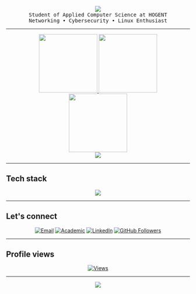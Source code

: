 <!-- HEADER -->
<div align="center">
   <img src="https://capsule-render.vercel.app/api?type=waving&color=0:00c6ff,100:0072ff&height=200&section=header&text=Hi,%20I'm%20Gilles%20De%20Meerleer&fontSize=40&fontColor=ffffff&animation=twinkling&fontAlignY=35"/>
</div>

<!-- TAGLINE -->
<div align="center">
   <samp>
      Student of Applied Computer Science at HOGENT <br>
      Networking • Cybersecurity • Linux Enthusiast <br>
   </samp>
</div>

---

<!-- GITHUB STATS -->
<div align="center">
   <a href="https://github.com/DeMeerleerGilles">
      <img height="160em" src="https://github-readme-stats.vercel.app/api?username=DeMeerleerGilles&show_icons=true&theme=tokyonight&hide_border=true&count_private=true&include_all_commits=true"/>
      <img height="160em" src="https://github-readme-stats.vercel.app/api/top-langs/?username=DeMeerleerGilles&layout=compact&theme=tokyonight&hide_border=true&langs_count=10"/>
   </a>
   <br>
   <a href="https://git.io/streak-stats">
      <img height="160em" src="https://streak-stats.demolab.com?user=DeMeerleerGilles&theme=tokyonight&hide_border=true"/>
   </a>
   <br>
   <a href="https://activity-graph.herokuapp.com/graph?username=DeMeerleerGilles">
      <img src="https://github-readme-activity-graph.vercel.app/graph?username=DeMeerleerGilles&theme=tokyo-night&hide_border=true"/>
   </a>
</div>

---

<!-- TECHNOLOGIES -->
## Tech stack
<div align="center">
   <img src="https://skillicons.dev/icons?i=linux,ubuntu,docker,nginx,cloudflare,git,github,python,java,mysql,wordpress&perline=6"/>
</div>

---

<!-- CONNECT -->
## Let's connect
<div align="center">

[![Email](https://img.shields.io/badge/Email-gilles.demeerleer@proton.me-8B89CC?style=for-the-badge&logo=protonmail&logoColor=white)](mailto:gilles.demeerleer@proton.me)
[![Academic](https://img.shields.io/badge/Academic%20Email-gilles.demeerleer@student.hogent.be-0055FF?style=for-the-badge&logo=gmail&logoColor=white)](mailto:gilles.demeerleer@student.hogent.be)
[![LinkedIn](https://img.shields.io/badge/LinkedIn-Gilles%20De%20Meerleer-0077B5?style=for-the-badge&logo=linkedin&logoColor=white)](https://www.linkedin.com/in/gilles-de-meerleer)
[![GitHub Followers](https://img.shields.io/github/followers/DeMeerleerGilles?style=for-the-badge&logo=github&color=333)](https://github.com/DeMeerleerGilles)

</div>

---

<!-- PROFILE VIEWS -->
## Profile views
<div align="center">
   
[![Views](https://u8views.com/api/v1/github/profiles/146004284/views/day-week-month-total-count.svg)](https://u8views.com/github/DeMeerleerGilles)

</div>

---

<!-- FOOTER -->
<div align="center">
   <img src="https://capsule-render.vercel.app/api?type=waving&color=0:00c6ff,100:0072ff&height=120&section=footer"/>
</div>

